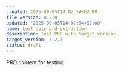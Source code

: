 ```yaml
---
created: 2025-09-05T14:02:54+02:00
file_version: 0.2.0
updated: "2025-09-05T14:02:54+02:00"
name: test-epic-prd-extraction
description: Test PRD with target version
target_version: 3.2.1
status: draft
---
```


PRD content for testing
